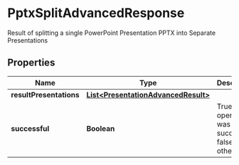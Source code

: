 

# PptxSplitAdvancedResponse

Result of splitting a single PowerPoint Presentation PPTX into Separate Presentations

## Properties

| Name | Type | Description | Notes |
|------------ | ------------- | ------------- | -------------|
|**resultPresentations** | [**List&lt;PresentationAdvancedResult&gt;**](PresentationAdvancedResult.md) |  |  [optional] |
|**successful** | **Boolean** | True if the operation was successful, false otherwise |  [optional] |



